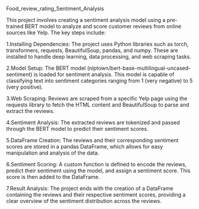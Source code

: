 <h>Food_review_rating_Sentiment_Analysis</h>

This project involves creating a sentiment analysis model using a pre-trained BERT model to analyze and score customer reviews from online sources like Yelp. The key steps include:

  1.Installing Dependencies: 
  The project uses Python libraries such as torch, transformers, requests, BeautifulSoup, pandas, and numpy. These are installed to handle deep learning, data processing, and web scraping tasks.

  2.Model Setup:
  The BERT model (nlptown/bert-base-multilingual-uncased-sentiment) is loaded for sentiment analysis. This model is capable of classifying text into sentiment categories ranging from 1 (very negative) to 5 (very positive).

  3.Web Scraping:
  Reviews are scraped from a specific Yelp page using the requests library to fetch the HTML content and BeautifulSoup to parse and extract the reviews.

  4.Sentiment Analysis:
  The extracted reviews are tokenized and passed through the BERT model to predict their sentiment scores.

  5.DataFrame Creation:
  The reviews and their corresponding sentiment scores are stored in a pandas DataFrame, which allows for easy manipulation and analysis of the data.

  6.Sentiment Scoring:
  A custom function is defined to encode the reviews, predict their sentiment using the model, and assign a sentiment score. This score is then added to the DataFrame.

  7.Result Analysis:
  The project ends with the creation of a DataFrame containing the reviews and their respective sentiment scores, providing a clear overview of the sentiment distribution across the reviews.
